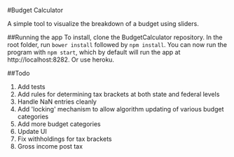 #Budget Calculator

A simple tool to visualize the breakdown of a budget using sliders.

##Running the app
To install, clone the BudgetCalculator repository. In the root folder, run ```bower install``` followed by ```npm install```. You can now run the program with ```npm start```, which by default will run the app at http://localhost:8282. Or use heroku.

##Todo
1. Add tests
2. Add rules for determining tax brackets at both state and federal levels
3. Handle NaN entries cleanly
4. Add 'locking' mechanism to allow algorithm updating of various budget categories
5. Add more budget categories
6. Update UI
7. Fix withholdings for tax brackets
8. Gross income post tax
